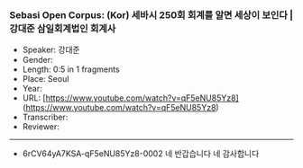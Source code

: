 ### Sebasi Open Corpus: (Kor) 세바시 250회 회계를 알면 세상이 보인다 | 강대준 삼일회계법인 회계사

- Speaker: 강대준
- Gender: 
- Length: 0:5 in 1 fragments
- Place: Seoul
- Year: 
- URL: [https://www.youtube.com/watch?v=qF5eNU85Yz8] (https://www.youtube.com/watch?v=qF5eNU85Yz8)
- Transcriber: 
- Reviewer: 

---

- 6rCV64yA7KSA-qF5eNU85Yz8-0002 네 반갑습니다 네 감사합니다
